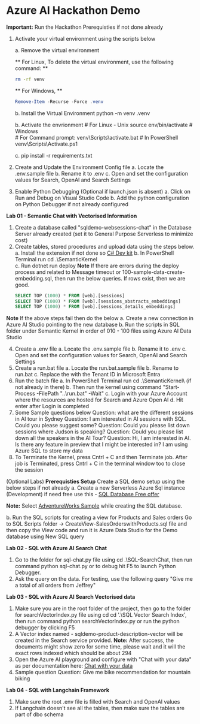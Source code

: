 # Azure AI Hackathon Demo
**Important:** Run the Hackathon Prerequisties if not done already

1. Activate your virtual environment using the scripts below

    a. Remove the virtual environment
    
    ** For Linux, To delete the virtual environment, use the following command: **
    ```bash
    rm -rf venv
    ```

    ** For Windows, **
    ```powershell
    Remove-Item -Recurse -Force .venv
    ```
    
    b. Install the Virtual Environment
    python -m venv .venv
    
    b. Activate the envrionment
        # For Linux - Unix source env/bin/activate 
        # Windows  
        # For Command prompt: venv\Scripts\activate.bat
        # In PowerShell
        venv\Scripts\Activate.ps1  

    c. pip install -r requirements.txt

2. Create and Update the Environment Config file
    a. Locate the .env.sample file
    b. Rename it to .env
    c. Open and set the configuration values for Search, OpenAI and Search Settings 

3. Enable Python Debugging (Optional if launch.json is absent)
    a. Click on Run and Debug on Visual Studio Code
    b. Add the python configuration on Python Debugger if not already configured

**Lab 01 - Semantic Chat with Vectorised Information**
1. Create a database called "sqldemo-websessions-chat" in the Database Server already created (set it to General Purpose Serverless to minimize cost)
2. Create tables, stored procedures and upload data using the steps below.
    a. Install the extension if not done so [C# Dev kit](https://marketplace.visualstudio.com/items?itemName=ms-dotnettools.csdevkit)
    b. In PowerShell Terminal run cd .\SemanticKernel\
    c. Run dotnet run deploy
    **Note** If there are errors during the deploy process and related to Message timeout or 100-sample-data-create-embedding.sql, then run the below queries. If rows exist, then we are good.
    ```sql
    SELECT TOP (1000) * FROM [web].[sessions]
    SELECT TOP (1000) * FROM [web].[sessions_abstracts_embeddings]
    SELECT TOP (1000) * FROM [web].[sessions_details_embeddings]
    ```
    
**Note** If the above steps fail then do the below
    a. Create a new connection in Azure AI Studio pointing to the new database
    b. Run the scripts in SQL folder under Semantic Kernel in order of 010 - 100 files using Azure AI Data Studio

4. Create a .env file
    a. Locate the .env.sample file
    b. Rename it to .env
    c. Open and set the configuration values for Search, OpenAI and Search Settings 
5. Create a run.bat file 
    a. Locate the run.bat.sample file
    b. Rename to run.bat
    c. Replace the <azure entra tenant id> with the Tenant ID in Microsoft Entra
6. Run the batch file
    a. In PowerShell Terminal run cd .\SemanticKernel\ (if not already in there)
    b. Then run the kernel using command "Start-Process -FilePath "..\run.bat" -Wait"
    c. Login with your Azure Account where the resources are hosted for Search and Azure Open AI
    d. Hit enter after Login is completed
7. Some Sample questions below
    Question: what are the different sessions in AI tour in Sydney
    Question:  I am interested in AI sessions with SQL. Could you please suggest some?
    Question:  Could you please list down sessions where Judson is speaking?
    Question:  Could you please list down all the speakers in the AI Tour?
    Question: Hi, I am interested in AI. Is there any feature in preview that I might be interested in? I am using Azure SQL to store my data
8. To Terminate the Kernel, press Cntrl + C and then Terminate job. After job is Terminated, press Cntrl + C in the terminal window too to close the session

(Optional Labs)
**Prerequisties Setup**
Create a SQL demo setup using the below steps if not already
a. Create a new Serverless Azure Sql instance (Development) 
    if need free use this - [SQL Database Free offer](https://learn.microsoft.com/en-us/azure/azure-sql/database/free-offer?view=azuresql)

**Note:** Select [AdventureWorks Sample](https://learn.microsoft.com/en-us/sql/samples/adventureworks-install-configure?view=sql-server-ver16&tabs=ssms#deploy-new-sample-database) while creating the SQL database.

b. Run the SQL scripts for creating a view for Products and Sales orders
    Go to SQL Scripts folder -> CreateView-SalesOrderswithProducts.sql file and then copy the View code and run it is Azure Data Studio for the Demo database using New SQL query

**Lab 02 - SQL with Azure AI Search Chat**
1. Go to the folder for sql-chat.py file using cd .\SQL-SearchChat\, then run command python sql-chat.py or to debug hit F5 to launch Python Debugger. 
2. Ask the query on the data. For testing, use the following query "Give me a total of all orders from Jeffrey"

**Lab 03 - SQL with Azure AI Search Vectorised data**
1. Make sure you are in the root folder of the project, then go to the folder for searchVectorIndex.py file using cd cd '.\SQL Vector Search Index\', then run command python searchVectorIndex.py or run the python debugger by clicking F5
3. A Vector index named - sqldemo-product-description-vector will be created in the Search service provided.
 **Note:** After success, the documents might show zero for some time, please wait and it will the exact rows indexed which should be about 294
4. Open the Azure AI playground and configure with "Chat with your data" as per documentation here: [Chat with your data](https://learn.microsoft.com/en-us/azure/ai-services/openai/use-your-data-quickstart)
5. Sample question 
   Question: Give me bike recommendation for mountain biking

**Lab 04 - SQL with Langchain Framework**
1. Make sure the root .env file is filled with Search and OpenAI values
2. If Langchain doesn't see all the tables, then make sure the tables are part of dbo schema